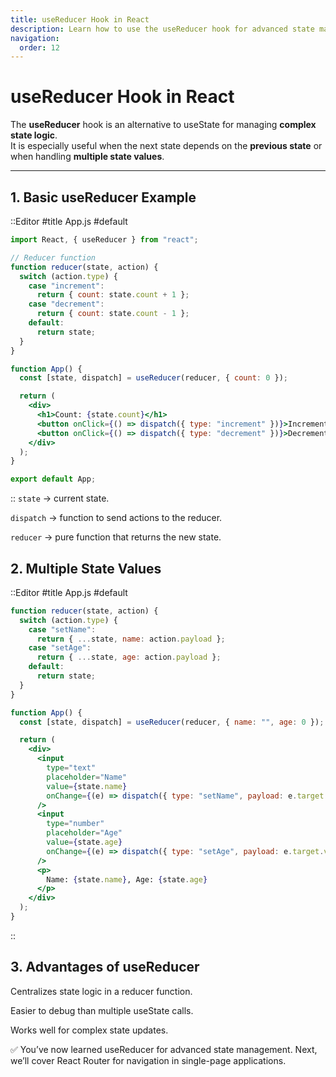 ```yaml
---
title: useReducer Hook in React
description: Learn how to use the useReducer hook for advanced state management in React functional components.
navigation:
  order: 12
---
```


# useReducer Hook in React

The **useReducer** hook is an alternative to useState for managing **complex state logic**.  
It is especially useful when the next state depends on the **previous state** or when handling **multiple state values**.

---

## 1. Basic useReducer Example
::Editor
#title
App.js
#default
```jsx
import React, { useReducer } from "react";

// Reducer function
function reducer(state, action) {
  switch (action.type) {
    case "increment":
      return { count: state.count + 1 };
    case "decrement":
      return { count: state.count - 1 };
    default:
      return state;
  }
}

function App() {
  const [state, dispatch] = useReducer(reducer, { count: 0 });

  return (
    <div>
      <h1>Count: {state.count}</h1>
      <button onClick={() => dispatch({ type: "increment" })}>Increment</button>
      <button onClick={() => dispatch({ type: "decrement" })}>Decrement</button>
    </div>
  );
}

export default App;
```
::
`state` → current state.

`dispatch` → function to send actions to the reducer.

`reducer` → pure function that returns the new state.

## 2. Multiple State Values
::Editor
#title
App.js
#default
```jsx
function reducer(state, action) {
  switch (action.type) {
    case "setName":
      return { ...state, name: action.payload };
    case "setAge":
      return { ...state, age: action.payload };
    default:
      return state;
  }
}

function App() {
  const [state, dispatch] = useReducer(reducer, { name: "", age: 0 });

  return (
    <div>
      <input
        type="text"
        placeholder="Name"
        value={state.name}
        onChange={(e) => dispatch({ type: "setName", payload: e.target.value })}
      />
      <input
        type="number"
        placeholder="Age"
        value={state.age}
        onChange={(e) => dispatch({ type: "setAge", payload: e.target.value })}
      />
      <p>
        Name: {state.name}, Age: {state.age}
      </p>
    </div>
  );
}
```
::
## 3. Advantages of useReducer
Centralizes state logic in a reducer function.

Easier to debug than multiple useState calls.

Works well for complex state updates.

✅ You’ve now learned useReducer for advanced state management.
Next, we’ll cover React Router for navigation in single-page applications.